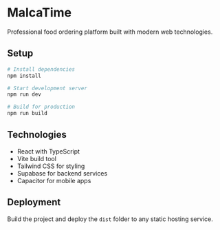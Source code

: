 # MalcaTime

Professional food ordering platform built with modern web technologies.

## Setup

```sh
# Install dependencies
npm install

# Start development server
npm run dev

# Build for production
npm run build
```

## Technologies

- React with TypeScript
- Vite build tool
- Tailwind CSS for styling
- Supabase for backend services
- Capacitor for mobile apps

## Deployment

Build the project and deploy the `dist` folder to any static hosting service.
